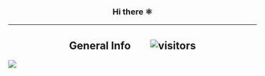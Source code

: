 <span align="center">
    
### Hi there ⚛️ 

<!--
**kocierik/kocierik** is a ✨ _special_ ✨ repository because its `README.md` (this file) appears on your GitHub profile.

Here are some ideas to get you started:

- 🔭 I’m currently working on ...
- 🌱 I’m currently learning ...
- 👯 I’m looking to collaborate on ...
- 🤔 I’m looking for help with ...
- 💬 Ask me about ...
- 📫 How to reach me: ...
- 😄 Pronouns: ...
- ⚡ Fun fact: ...
-->
***


    
## General Info  &nbsp;&nbsp;&nbsp;&nbsp;&nbsp;&nbsp; ![visitors](https://visitor-badge.glitch.me/badge?page_id=kocierik.kocierik)
<!-- <a href="https://github.com/kocierik/kocierik">
    <img align="center" src="https://github-readme-stats.vercel.app/api?username=kocierik&show_icons=true&include_all_commits=true&theme=algolia" alt="Erik's github stats" />
</a>
-->
        
<a href="https://github.com/kocierik/kocierik" >
    <img src="https://github-readme-stats.vercel.app/api/top-langs/?username=kocierik&layout=compact&theme=algolia" />
</a>
    </span>
</span>
